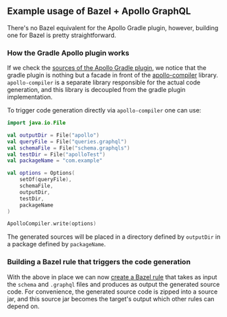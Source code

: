 ## Example usage of Bazel + Apollo GraphQL

There's no Bazel equivalent for the Apollo Gradle plugin, however, building
one for Bazel is pretty straightforward. 

### How the Gradle Apollo plugin works
If we check the [sources of the Apollo Gradle plugin](https://github.com/apollographql/apollo-kotlin/blob/main/libraries/apollo-gradle-plugin-external/src/main/kotlin/com/apollographql/apollo3/gradle/internal/ApolloGenerateSourcesTask.kt#L382),
we notice that the gradle plugin is nothing but a facade 
in front of the [apollo-compiler](https://github.com/apollographql/apollo-kotlin/tree/main/libraries/apollo-compiler) library.
`apollo-compiler` is a separate library responsible for the actual code generation, and this library is decoupled from the gradle plugin implementation.

To trigger code generation directly via `apollo-compiler`
one can use:

```kotlin
import java.io.File

val outputDir = File("apollo")
val queryFile = File("queries.graphql")
val schemaFile = File("schema.graphqls")
val testDir = File("apolloTest")
val packageName = "com.example"

val options = Options(
    setOf(queryFile),
    schemaFile,
    outputDir,
    testDir,
    packageName
)

ApolloCompiler.write(options)
```
The generated sources will be placed in a directory defined by `outputDir` in a package defined by `packageName`.

### Building a Bazel rule that triggers the code generation
With the above in place we can now [create a Bazel rule](https://github.com/vgrec/bazel-graphql-poc/blob/main/src/main/java/com/example/compiler/rules.bzl) that takes as input the `schema` and `.graphql` files
and produces as output the generated source code. For convenience, the generated
source code is zipped into a source jar, and this source jar becomes the target's output
which other rules can depend on.



